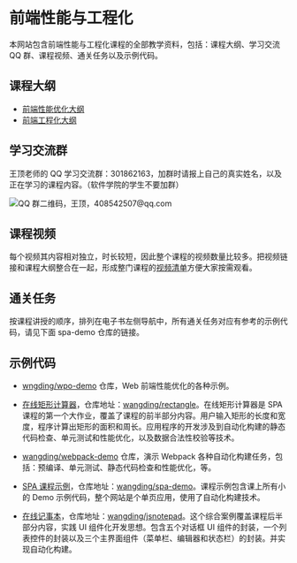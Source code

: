 # 前端性能与工程化

本网站包含前端性能与工程化课程的全部教学资料，包括：课程大纲、学习交流 QQ 群、课程视频、通关任务以及示例代码。

## 课程大纲

- [前端性能优化大纲](http://naotu.baidu.com/file/283ae4597da5ee6b96ca0cba7cea47bc?token=38800ad972642f05)
- [前端工程化大纲](http://naotu.baidu.com/file/529af44e87eb1ed5566b54b2f23771c0?token=57398acc13e8604d)

## 学习交流群

王顶老师的 QQ 学习交流群：301862163，加群时请报上自己的真实姓名，以及正在学习的课程内容。（软件学院的学生不要加群）

![QQ 群二维码，王顶，408542507@qq.com](https://cdn.jsdelivr.net/gh/wangding/sample@master/images/student-group.webp)

## 课程视频

每个视频其内容相对独立，时长较短，因此整个课程的视频数量比较多。把视频链接和课程大纲整合在一起，形成整门课程的[视频清单](./chapters/video.md)方便大家按需观看。

## 通关任务

按课程讲授的顺序，排列在电子书左侧导航中，所有通关任务对应有参考的示例代码，请见下面 spa-demo 仓库的链接。

## 示例代码

- [wngding/wpo-demo](https://bitbucket.org/wngding/wpo-demo.git) 仓库，Web 前端性能优化的各种示例。

- [在线矩形计算器](http://rectangle.wangding.co/)，仓库地址：[wangding/rectangle](https://bitbucket.org/wngding/rectangle.git)。在线矩形计算器是 SPA 课程的第一个大作业，覆盖了课程的前半部分内容。用户输入矩形的长度和宽度，程序计算出矩形的面积和周长。应用程序的开发涉及到自动化构建的静态代码检查、单元测试和性能优化，以及数据合法性校验等技术。

- [wangding/webpack-demo](https://bitbucket.org/wngding/webpack-demo.git) 仓库，演示 Webpack 各种自动化构建任务，包括：预编译、单元测试、静态代码检查和性能优化，等。

- [SPA 课程示例](https://fe.wangding.co/)，仓库地址：[wangding/spa-demo](https://bitbucket.org/wngding/spa-demo.git)。课程示例包含课上所有小的 Demo 示例代码，整个网站是个单页应用，使用了自动化构建技术。

- [在线记事本](http://np.wangding.co/)，仓库地址：[wangding/jsnotepad](https://bitbucket.org/wngding/jsnotepad.git)。这个综合案例覆盖课程后半部分内容，实践 UI 组件化开发思想。包含五个对话框 UI 组件的封装，一个列表控件的封装以及三个主界面组件（菜单栏、编辑器和状态栏）的封装。并实现自动化构建。
